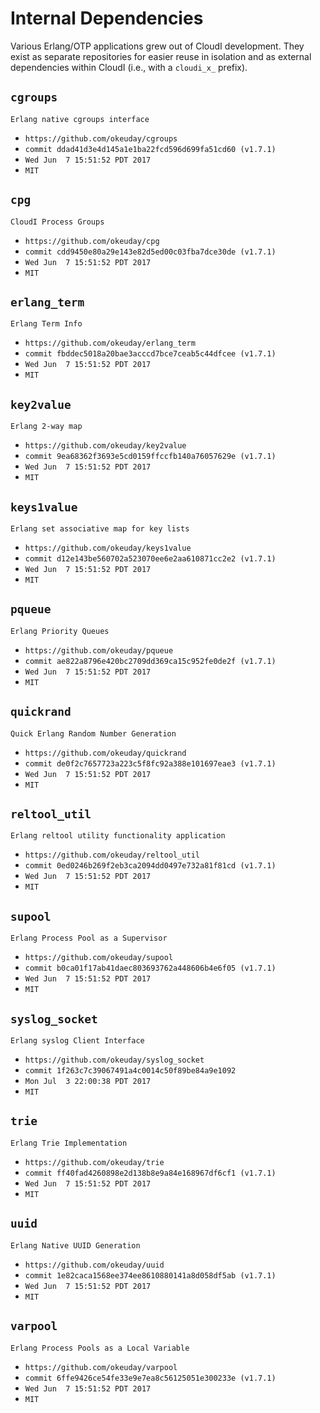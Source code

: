 Internal Dependencies
=====================

Various Erlang/OTP applications grew out of CloudI development.
They exist as separate repositories for easier reuse in isolation and
as external dependencies within CloudI (i.e., with a `cloudi_x_` prefix).

`cgroups`
---------
`Erlang native cgroups interface`

- `https://github.com/okeuday/cgroups`
- `commit ddad41d3e4d145a1e1ba22fcd596d699fa51cd60 (v1.7.1)`
- `Wed Jun  7 15:51:52 PDT 2017`
- `MIT`

`cpg`
-----
`CloudI Process Groups`

- `https://github.com/okeuday/cpg`
- `commit cdd9450e80a29e143e82d5ed00c03fba7dce30de (v1.7.1)`
- `Wed Jun  7 15:51:52 PDT 2017`
- `MIT`

`erlang_term`
-------------
`Erlang Term Info`

- `https://github.com/okeuday/erlang_term`
- `commit fbddec5018a20bae3acccd7bce7ceab5c44dfcee (v1.7.1)`
- `Wed Jun  7 15:51:52 PDT 2017`
- `MIT`

`key2value`
-----------
`Erlang 2-way map`

- `https://github.com/okeuday/key2value`
- `commit 9ea68362f3693e5cd0159ffccfb140a76057629e (v1.7.1)`
- `Wed Jun  7 15:51:52 PDT 2017`
- `MIT`

`keys1value`
------------
`Erlang set associative map for key lists`

- `https://github.com/okeuday/keys1value`
- `commit d12e143be560702a523070ee6e2aa610871cc2e2 (v1.7.1)`
- `Wed Jun  7 15:51:52 PDT 2017`
- `MIT`

`pqueue`
--------
`Erlang Priority Queues`

- `https://github.com/okeuday/pqueue`
- `commit ae822a8796e420bc2709dd369ca15c952fe0de2f (v1.7.1)`
- `Wed Jun  7 15:51:52 PDT 2017`
- `MIT`

`quickrand`
-----------
`Quick Erlang Random Number Generation`

- `https://github.com/okeuday/quickrand`
- `commit de0f2c7657723a223c5f8fc92a388e101697eae3 (v1.7.1)`
- `Wed Jun  7 15:51:52 PDT 2017`
- `MIT`

`reltool_util`
--------------
`Erlang reltool utility functionality application`

- `https://github.com/okeuday/reltool_util`
- `commit 0ed0246b269f2eb3ca2094dd0497e732a81f81cd (v1.7.1)`
- `Wed Jun  7 15:51:52 PDT 2017`
- `MIT`

`supool`
--------
`Erlang Process Pool as a Supervisor`

- `https://github.com/okeuday/supool`
- `commit b0ca01f17ab41daec803693762a448606b4e6f05 (v1.7.1)`
- `Wed Jun  7 15:51:52 PDT 2017`
- `MIT`

`syslog_socket`
---------------
`Erlang syslog Client Interface`

- `https://github.com/okeuday/syslog_socket`
- `commit 1f263c7c39067491a4c0014c50f89be84a9e1092`
- `Mon Jul  3 22:00:38 PDT 2017`
- `MIT`

`trie`
------
`Erlang Trie Implementation`

- `https://github.com/okeuday/trie`
- `commit ff40fad4260898e2d138b8e9a84e168967df6cf1 (v1.7.1)`
- `Wed Jun  7 15:51:52 PDT 2017`
- `MIT`

`uuid`
------
`Erlang Native UUID Generation`

- `https://github.com/okeuday/uuid`
- `commit 1e82caca1568ee374ee8610880141a8d058df5ab (v1.7.1)`
- `Wed Jun  7 15:51:52 PDT 2017`
- `MIT`

`varpool`
---------
`Erlang Process Pools as a Local Variable`

- `https://github.com/okeuday/varpool`
- `commit 6ffe9426ce54fe33e9e7ea8c56125051e300233e (v1.7.1)`
- `Wed Jun  7 15:51:52 PDT 2017`
- `MIT`

